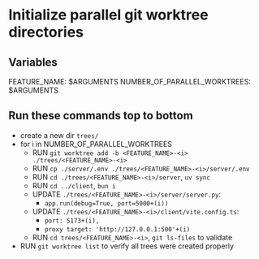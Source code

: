 # Initialize parallel git worktree directories

## Variables
FEATURE_NAME: $ARGUMENTS
NUMBER_OF_PARALLEL_WORKTREES: $ARGUMENTS

## Run these commands top to bottom

- create a new dir `trees/`
- for i in NUMBER_OF_PARALLEL_WORKTREES
  - RUN `git worktree add -b <FEATURE_NAME>-<i> ./trees/<FEATURE_NAME>-<i>`
  - RUN `cp ./server/.env ./trees/<FEATURE_NAME>-<i>/server/.env`
  - RUN `cd ./trees/<FEATURE_NAME>-<i>/server`, `uv sync`
  - RUN `cd ../client`, `bun i`
  - UPDATE `./trees/<FEATURE_NAME>-<i>/server/server.py`: 
    - `app.run(debug=True, port=5000+(i))`
  - UPDATE `./trees/<FEATURE_NAME>-<i>/client/vite.config.ts`: 
    - `port: 5173+(i),`
    - `proxy target: 'http://127.0.0.1:500'+(i)`
  - RUN `cd trees/<FEATURE_NAME>-<i>`, `git ls-files` to validate
- RUN `git worktree list` to verify all trees were created properly